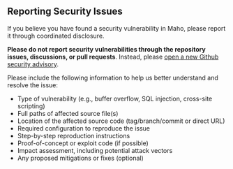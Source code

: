 ## Reporting Security Issues

If you believe you have found a security vulnerability in Maho, please report it through coordinated disclosure.

**Please do not report security vulnerabilities through the repository issues, discussions, or pull requests**.
Instead, please [open a new Github security advisory](https://github.com/MahoCommerce/maho/security/advisories/new).

Please include the following information to help us better understand and resolve the issue:

- Type of vulnerability (e.g., buffer overflow, SQL injection, cross-site scripting)
- Full paths of affected source file(s)
- Location of the affected source code (tag/branch/commit or direct URL)
- Required configuration to reproduce the issue
- Step-by-step reproduction instructions
- Proof-of-concept or exploit code (if possible)
- Impact assessment, including potential attack vectors
- Any proposed mitigations or fixes (optional)